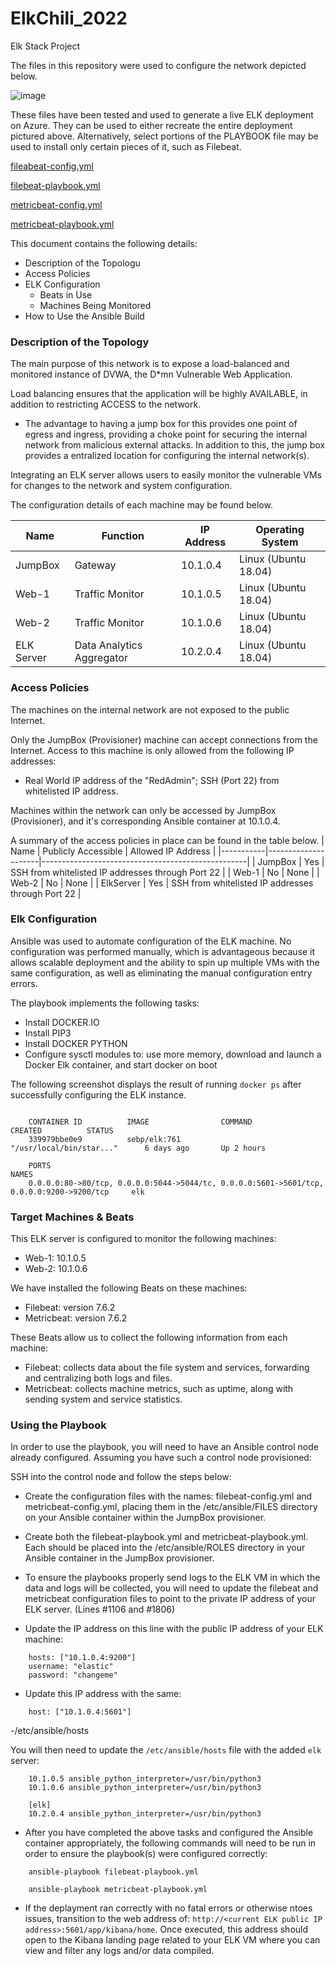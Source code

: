 # ElkChili_2022
Elk Stack Project

The files in this repository were used to configure the network depicted below.

![image](https://user-images.githubusercontent.com/92546881/159834666-f2e1878a-238a-43dd-8870-f1d18460ce0f.png)


These files have been tested and used to generate a live ELK deployment on Azure. They can be used to either recreate the entire deployment pictured above. Alternatively, select portions of the PLAYBOOK file may be used to install only certain pieces of it, such as Filebeat.

[fileabeat-config.yml](https://github.com/Aymeeh/ElkChili_22/blob/main/Ansible/filebeat-configuration.yml)

[filebeat-playbook.yml](https://github.com/Aymeeh/ElkChili_22/blob/main/Ansible/filebeat-playbook%20(1).yml) 

[metricbeat-config.yml](https://github.com/Aymeeh/ElkChili_22/blob/main/Ansible/metricbeat-configuration.yml)

[metricbeat-playbook.yml](https://github.com/Aymeeh/ElkChili_22/blob/main/Ansible/metricbeat-playbook%20(1).yml)

This document contains the following details:
- Description of the Topologu
- Access Policies
- ELK Configuration
  - Beats in Use
  - Machines Being Monitored
- How to Use the Ansible Build


### Description of the Topology

The main purpose of this network is to expose a load-balanced and monitored instance of DVWA, the D*mn Vulnerable Web Application.

Load balancing ensures that the application will be highly AVAILABLE, in addition to restricting ACCESS to the network.

- The advantage to having a jump box for this provides one point of egress and ingress, providing a choke point for securing the internal network from malicious external attacks. In addition to this, the jump box provides a entralized location for configuring the internal network(s).

Integrating an ELK server allows users to easily monitor the vulnerable VMs for changes to the network and system configuration.

The configuration details of each machine may be found below.

| Name       | Function                  | IP Address | Operating System     |
|------------|---------------------------|------------|----------------------|
| JumpBox    | Gateway                   | 10.1.0.4   | Linux (Ubuntu 18.04) |
| Web-1      | Traffic Monitor           | 10.1.0.5   | Linux (Ubuntu 18.04) |
| Web-2      | Traffic Monitor           | 10.1.0.6   | Linux (Ubuntu 18.04) |
| ELK Server | Data Analytics Aggregator | 10.2.0.4   | Linux (Ubuntu 18.04) |

### Access Policies

The machines on the internal network are not exposed to the public Internet. 

Only the JumpBox (Provisioner) machine can accept connections from the Internet. Access to this machine is only allowed from the following IP addresses:
- Real World IP address of the "RedAdmin"; SSH (Port 22) from whitelisted IP address.

Machines within the network can only be accessed by JumpBox (Provisioner), and it's corresponding Ansible container at 10.1.0.4.

A summary of the access policies in place can be found in the table below.
| Name      | Publicly Accessible | Allowed IP Address                                |
|-----------|---------------------|---------------------------------------------------|
| JumpBox   | Yes                 | SSH from whitelisted IP addresses through Port 22 |
| Web-1     | No                  | None                                              |
| Web-2     | No                  | None                                              |
| ElkServer | Yes                 | SSH from whitelisted IP addresses through Port 22 |

### Elk Configuration

Ansible was used to automate configuration of the ELK machine. No configuration was performed manually, which is advantageous because it allows scalable deployment and the ability to spin up multiple VMs with the same configuration, as well as eliminating the manual configuration entry errors.

The playbook implements the following tasks:
- Install DOCKER.IO
- Install PIP3
- Install DOCKER PYTHON
- Configure sysctl modules to: use more memory, download and launch a Docker Elk container, and start docker on boot

The following screenshot displays the result of running `docker ps` after successfully configuring the ELK instance.
````sysadmin@ElkServer:~$ sudo docker ps

    CONTAINER ID          IMAGE                COMMAND                       CREATED          STATUS       
    339979bbe0e9          sebp/elk:761         "/usr/local/bin/star..."      6 days ago       Up 2 hours   
    
    PORTS                                                                                         NAMES
    0.0.0.0:80->80/tcp, 0.0.0.0:5044->5044/tc, 0.0.0.0:5601->5601/tcp, 0.0.0.0:9200->9200/tcp     elk
````

### Target Machines & Beats

This ELK server is configured to monitor the following machines:
- Web-1: 10.1.0.5
- Web-2: 10.1.0.6

We have installed the following Beats on these machines:
- Filebeat: version 7.6.2
- Metricbeat: version 7.6.2

These Beats allow us to collect the following information from each machine:
- Filebeat: collects data about the file system and services, forwarding and centralizing both logs and files.
- Metricbeat: collects machine metrics, such as uptime, along with sending system and service statistics.

### Using the Playbook

In order to use the playbook, you will need to have an Ansible control node already configured. Assuming you have such a control node provisioned: 

SSH into the control node and follow the steps below:
- Create the configuration files with the names: filebeat-config.yml and metricbeat-config.yml, placing them in the /etc/ansible/FILES
  directory on your Ansible container within the JumpBox provisioner.
- Create both the filebeat-playbook.yml and metricbeat-playbook.yml. Each should be placed into the /etc/ansible/ROLES directory in your
  Ansible container in the JumpBox provisioner.
- To ensure the playbooks properly send logs to the ELK VM in which the data and logs will be collected, you will need to update the filebeat and
  metricbeat configuration files to point to the private IP address of your ELK server. (Lines #1106 and #1806)

- Update the IP address on this line with the public IP address of your ELK machine:


````output.elasticsearch:
    hosts: ["10.1.0.4:9200"]
    username: "elastic"
    password: "changeme"
````

- Update this IP address with the same:
 
````setup.kiabaa:
    host: ["10.1.0.4:5601"]
```` 
-/etc/ansible/hosts

You will then need to update the  `/etc/ansible/hosts` file with the added `elk` server:

 ````[webservers]
     10.1.0.5 ansible_python_interpreter=/usr/bin/python3
     10.1.0.6 ansible_python_interpreter=/usr/bin/python3

     [elk]
     10.2.0.4 ansible_python_interpreter=/usr/bin/python3
````
 
- After you have completed the above tasks and configured the Ansible container appropriately, the following commands will need to be run in order to ensure the playbook(s) were configured correctly:

 ````
     ansible-playbook filebeat-playbook.yml
 
     ansible-playbook metricbeat-playbook.yml
 ````

- If the deplayment ran correctly with no fatal errors or otherwise ntoes issues, transition to the web address of: `http://<current ELK public IP address>:5601/app/kibana/home`. Once executed, this address should open to the Kibana landing page related to your ELK VM where you can view and filter any logs and/or data compiled.

